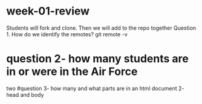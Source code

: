 # week-01-review
Students will fork and clone. Then we will add to the repo together
Question 1. How do we identify the remotes?
git remote -v
# question 2- how many students are in or were in the Air Force
two
#question 3- how many and what parts are in an html document
2- head and body